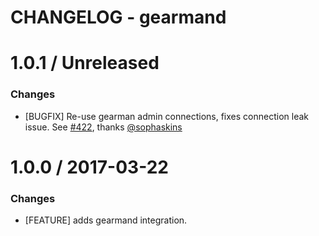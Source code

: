# CHANGELOG - gearmand


1.0.1 / Unreleased
==================

### Changes

* [BUGFIX] Re-use gearman admin connections, fixes connection leak issue. See [#422][], thanks [@sophaskins][]


1.0.0 / 2017-03-22
==================

### Changes

* [FEATURE] adds gearmand integration.

<!--- The following link definition list is generated by PimpMyChangelog --->
[#422]: https://github.com/DataDog/integrations-core/issues/422
[@sophaskins]: https://github.com/sophaskins
